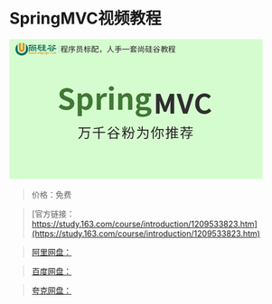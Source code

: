 # SpringMVC视频教程

![img](../../../assets/study163/free/44fbee6d77404753b133eeac0c8934f7.jpg)

> 价格：免费

> [官方链接：https://study.163.com/course/introduction/1209533823.htm](https://study.163.com/course/introduction/1209533823.htm)

> [阿里网盘：]()

> [百度网盘：]()

> [夸克网盘：]()
